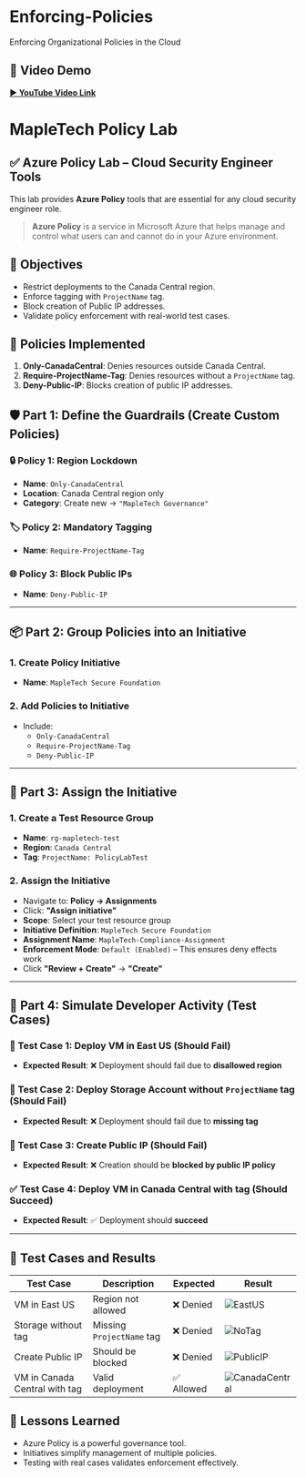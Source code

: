 # Enforcing-Policies
Enforcing Organizational Policies in the Cloud

## 🎥 Video Demo
**[▶️ YouTube Video Link](https://youtu.be/EBBPP0rfjlM)**


# MapleTech Policy Lab

## ✅ Azure Policy Lab – Cloud Security Engineer Tools
This lab provides **Azure Policy** tools that are essential for any cloud security engineer role.
> **Azure Policy** is a service in Microsoft Azure that helps manage and control what users can and cannot do in your Azure environment.


## 🎯 Objectives
- Restrict deployments to the Canada Central region.
- Enforce tagging with `ProjectName` tag.
- Block creation of Public IP addresses.
- Validate policy enforcement with real-world test cases.

## 📜 Policies Implemented
1. **Only-CanadaCentral**: Denies resources outside Canada Central.
2. **Require-ProjectName-Tag**: Denies resources without a `ProjectName` tag.
3. **Deny-Public-IP**: Blocks creation of public IP addresses.

## 🛡️ Part 1: Define the Guardrails (Create Custom Policies)

### 🔒 Policy 1: Region Lockdown
- **Name**: `Only-CanadaCentral`
- **Location**: Canada Central region only
- **Category**: Create new → `"MapleTech Governance"`

### 🏷️ Policy 2: Mandatory Tagging
- **Name**: `Require-ProjectName-Tag`

### 🌐 Policy 3: Block Public IPs
- **Name**: `Deny-Public-IP`

---

## 📦 Part 2: Group Policies into an Initiative

### 1. Create Policy Initiative
- **Name**: `MapleTech Secure Foundation`

### 2. Add Policies to Initiative
- Include:
  - `Only-CanadaCentral`
  - `Require-ProjectName-Tag`
  - `Deny-Public-IP`

---

## 🔗 Part 3: Assign the Initiative

### 1. Create a Test Resource Group
- **Name**: `rg-mapletech-test`
- **Region**: `Canada Central`
- **Tag**: `ProjectName: PolicyLabTest`

### 2. Assign the Initiative
- Navigate to: **Policy → Assignments**
- Click: **"Assign initiative"**
- **Scope**: Select your test resource group
- **Initiative Definition**: `MapleTech Secure Foundation`
- **Assignment Name**: `MapleTech-Compliance-Assignment`
- **Enforcement Mode**: `Default (Enabled)` – This ensures deny effects work
- Click **"Review + Create"** → **"Create"**

---

## 🧪 Part 4: Simulate Developer Activity (Test Cases)

### 🔴 Test Case 1: Deploy VM in East US (Should Fail)
- **Expected Result**: ❌ Deployment should fail due to **disallowed region**

### 🔴 Test Case 2: Deploy Storage Account without `ProjectName` tag (Should Fail)
- **Expected Result**: ❌ Deployment should fail due to **missing tag**

### 🔴 Test Case 3: Create Public IP (Should Fail)
- **Expected Result**: ❌ Creation should be **blocked by public IP policy**

### ✅ Test Case 4: Deploy VM in Canada Central with tag (Should Succeed)
- **Expected Result**: ✅ Deployment should **succeed**

---

## 🚀 Test Cases and Results

| Test Case | Description | Expected | Result |
|-----------|-------------|----------|--------|
| VM in East US | Region not allowed | ❌ Denied | ![EastUS](screenshots/test-eastus.png) |
| Storage without tag | Missing `ProjectName` tag | ❌ Denied | ![NoTag](screenshots/test-notag.png) |
| Create Public IP | Should be blocked | ❌ Denied | ![PublicIP](screenshots/test-publicip.png) |
| VM in Canada Central with tag | Valid deployment | ✅ Allowed | ![CanadaCentral](screenshots/test-canada.png) |


## 🧠 Lessons Learned
- Azure Policy is a powerful governance tool.
- Initiatives simplify management of multiple policies.
- Testing with real cases validates enforcement effectively.




